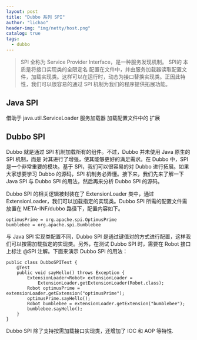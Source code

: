 ```yaml
---
layout: post
title: "Dubbo 系列 SPI"
author: "lichao"
header-img: "img/netty/host.png"
catalog: true
tags:
  - dubbo
---
```


> SPI 全称为 Service Provider Interface，是一种服务发现机制。 SPI的 本质是将接口实现类的全限定名 配置在文件中，并由服务加载器读取配置文件，加载实现类。这样可以在运行时，动态为接口替换实现类。正因此特性，我们可以很容易的通过 SPI 机制为我们的程序提供拓展功能。

## Java SPI
借助于 java.util.ServiceLoader 服务加载器 加载配置文件中的 扩展
## Dubbo SPI
Dubbo 就是通过 SPI 机制加载所有的组件。不过，Dubbo 并未使用 Java 原生的 SPI 机制，而是 对其进行了增强，使其能够更好的满足需求。在 Dubbo 中，SPI 是一个非常重要的模块。基于 SPI，我们可以很容易的对 Dubbo 进行拓展。如果大家想要学习 Dubbo 的源码，SPI 机制务必弄懂。接下来，我们先来了解一下 Java SPI 与 Dubbo SPI 的用法，然后再来分析 Dubbo SPI 的源码。

Dubbo SPI 的相关逻辑被封装在了 ExtensionLoader 类中，通过 ExtensionLoader，我们可以加载指定的实现类。Dubbo SPI 所需的配置文件需放置在 META-INF/dubbo 路径下，配置内容如下。

```
optimusPrime = org.apache.spi.OptimusPrime
bumblebee = org.apache.spi.Bumblebee
```

与 Java SPI 实现类配置不同，Dubbo SPI 是通过键值对的方式进行配置，这样我们可以按需加载指定的实现类。另外，在测试 Dubbo SPI 时，需要在 Robot 接口上标注 @SPI 注解。下面来演示 Dubbo SPI 的用法：

```
public class DubboSPITest {
    @Test
    public void sayHello() throws Exception {
        ExtensionLoader<Robot> extensionLoader = 
            ExtensionLoader.getExtensionLoader(Robot.class);
        Robot optimusPrime = extensionLoader.getExtension("optimusPrime");
        optimusPrime.sayHello();
        Robot bumblebee = extensionLoader.getExtension("bumblebee");
        bumblebee.sayHello();
    }
}
```

Dubbo SPI 除了支持按需加载接口实现类，还增加了 IOC 和 AOP 等特性.